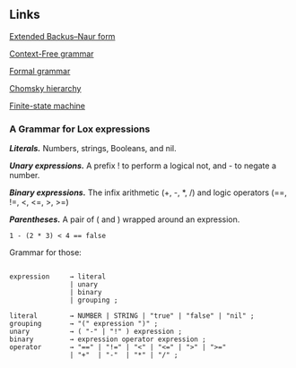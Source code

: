 ## Links

[Extended Backus–Naur form](https://en.wikipedia.org/wiki/Extended_Backus%E2%80%93Naur_form)

[Context-Free grammar](https://en.wikipedia.org/wiki/Context-free_grammar)

[Formal grammar](https://en.wikipedia.org/wiki/Formal_grammar)

[Chomsky hierarchy](https://en.wikipedia.org/wiki/Chomsky_hierarchy)

[Finite-state machine](https://en.wikipedia.org/wiki/Finite-state_machine)

### A Grammar for Lox expressions

***Literals.*** Numbers, strings, Booleans, and nil.

***Unary expressions.*** A prefix ! to perform a logical not, and - to negate a number.

***Binary expressions.*** The infix arithmetic (+, -, *, /) and logic operators (==, !=, <, <=, >, >=)

***Parentheses.*** A pair of ( and ) wrapped around an expression.

```1 - (2 * 3) < 4 == false```

Grammar for those:

```bazaar

expression     → literal
               | unary
               | binary
               | grouping ;
               
literal        → NUMBER | STRING | "true" | "false" | "nil" ;
grouping       → "(" expression ")" ;
unary          → ( "-" | "!" ) expression ;
binary         → expression operator expression ;
operator       → "==" | "!=" | "<" | "<=" | ">" | ">="
               | "+"  | "-"  | "*" | "/" ;
```

